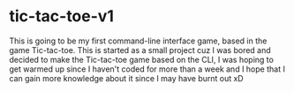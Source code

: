 # tic-tac-toe-v1
This is going to be my first command-line interface game, based in the game Tic-tac-toe.
This is started as a small project cuz I was bored and decided to make the Tic-tac-toe game based on the CLI, I was hoping to get warmed up since I haven't coded for more than a week and I hope that I can gain more knowledge about it since I may have burnt out xD
